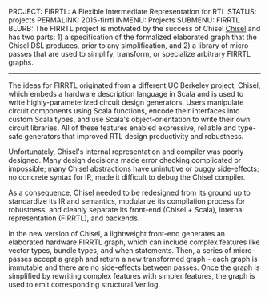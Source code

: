 PROJECT: FIRRTL: A Flexible Intermediate Representation for RTL
STATUS: projects
PERMALINK: 2015-firrtl
INMENU: Projects
SUBMENU: FIRRTL
BLURB: The FIRRTL project is motivated by the success of Chisel [Chisel](https://chisel.eecs.berkeley.edu) and has two parts: 1) a specification of the formalized elaborated graph that the Chisel DSL produces, prior to any simplification, and 2) a library of micro-passes that are used to simplify, transform, or specialize arbitrary FIRRTL graphs.

------

The ideas for FIRRTL originated from a different UC Berkeley project, Chisel, which embeds a hardware description language in Scala and is used to write highly-parameterized circuit design generators.
Users manipulate circuit components using Scala functions, encode their interfaces into custom Scala types, and use Scala's object-orientation to write their own circuit libraries.
All of these features enabled expressive, reliable and type-safe generators that improved RTL design productivity and robustness.

Unfortunately, Chisel's internal representation and compiler was poorly designed.
Many design decisions made error checking complicated or impossible; many Chisel abstractions have unintutive or buggy side-effects; no concrete syntax for IR, made it difficult to debug the Chisel compiler.

As a consequence, Chisel needed to be redesigned from its ground up to standardize its IR and semantics, modularize its compilation process for robustness, and cleanly separate its front-end (Chisel + Scala), internal representation (FIRRTL), and backends.

In the new version of Chisel, a lightweight front-end generates an elaborated hardware FIRRTL graph, which can include complex features like vector types, bundle types, and when statements.
Then, a series of micro-passes accept a graph and return a new transformed graph - each graph is immutable and there are no side-effects between passes.
Once the graph is simplified by rewriting complex features with simpler features, the graph is used to emit corresponding structural Verilog.
